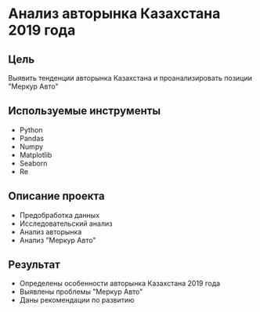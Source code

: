 # Анализ авторынка Казахстана 2019 года
## Цель
Выявить тенденции авторынка Казахстана и проанализировать позиции "Меркур Авто"

## Используемые инструменты
- Python
- Pandas
- Numpy
- Matplotlib
- Seaborn
- Re
## Описание проекта
- Предобработка данных
- Исследовательский анализ
- Анализ авторынка
- Анализ "Меркур Авто"
## Результат
- Определены особенности авторынка Казахстана 2019 года
- Выявлены проблемы "Меркур Авто"
- Даны рекомендации по развитию
